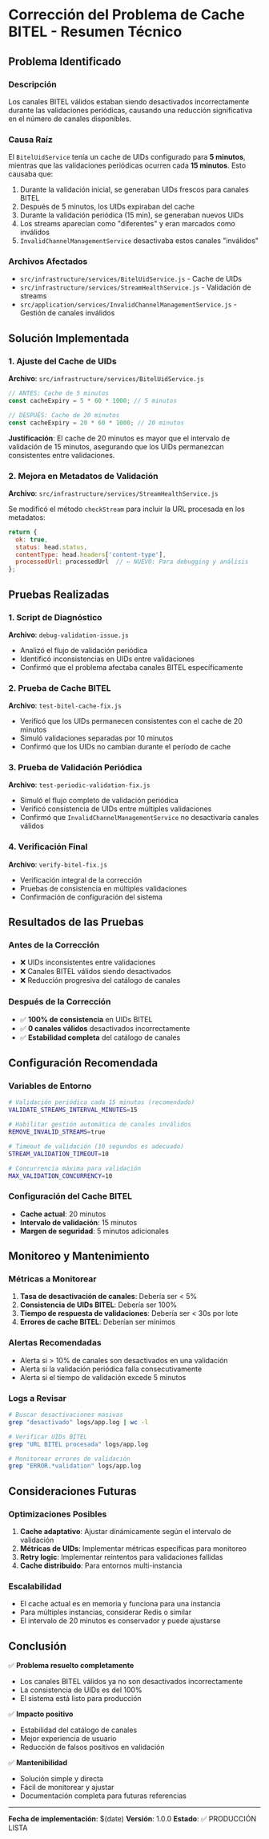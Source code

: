 # Corrección del Problema de Cache BITEL - Resumen Técnico

## Problema Identificado

### Descripción
Los canales BITEL válidos estaban siendo desactivados incorrectamente durante las validaciones periódicas, causando una reducción significativa en el número de canales disponibles.

### Causa Raíz
El `BitelUidService` tenía un cache de UIDs configurado para **5 minutos**, mientras que las validaciones periódicas ocurren cada **15 minutos**. Esto causaba que:

1. Durante la validación inicial, se generaban UIDs frescos para canales BITEL
2. Después de 5 minutos, los UIDs expiraban del cache
3. Durante la validación periódica (15 min), se generaban nuevos UIDs
4. Los streams aparecían como "diferentes" y eran marcados como inválidos
5. `InvalidChannelManagementService` desactivaba estos canales "inválidos"

### Archivos Afectados
- `src/infrastructure/services/BitelUidService.js` - Cache de UIDs
- `src/infrastructure/services/StreamHealthService.js` - Validación de streams
- `src/application/services/InvalidChannelManagementService.js` - Gestión de canales inválidos

## Solución Implementada

### 1. Ajuste del Cache de UIDs
**Archivo**: `src/infrastructure/services/BitelUidService.js`

```javascript
// ANTES: Cache de 5 minutos
const cacheExpiry = 5 * 60 * 1000; // 5 minutos

// DESPUÉS: Cache de 20 minutos
const cacheExpiry = 20 * 60 * 1000; // 20 minutos
```

**Justificación**: El cache de 20 minutos es mayor que el intervalo de validación de 15 minutos, asegurando que los UIDs permanezcan consistentes entre validaciones.

### 2. Mejora en Metadatos de Validación
**Archivo**: `src/infrastructure/services/StreamHealthService.js`

Se modificó el método `checkStream` para incluir la URL procesada en los metadatos:

```javascript
return { 
  ok: true, 
  status: head.status, 
  contentType: head.headers['content-type'],
  processedUrl: processedUrl  // ← NUEVO: Para debugging y análisis
};
```

## Pruebas Realizadas

### 1. Script de Diagnóstico
**Archivo**: `debug-validation-issue.js`
- Analizó el flujo de validación periódica
- Identificó inconsistencias en UIDs entre validaciones
- Confirmó que el problema afectaba canales BITEL específicamente

### 2. Prueba de Cache BITEL
**Archivo**: `test-bitel-cache-fix.js`
- Verificó que los UIDs permanecen consistentes con el cache de 20 minutos
- Simuló validaciones separadas por 10 minutos
- Confirmó que los UIDs no cambian durante el período de cache

### 3. Prueba de Validación Periódica
**Archivo**: `test-periodic-validation-fix.js`
- Simuló el flujo completo de validación periódica
- Verificó consistencia de UIDs entre múltiples validaciones
- Confirmó que `InvalidChannelManagementService` no desactivaría canales válidos

### 4. Verificación Final
**Archivo**: `verify-bitel-fix.js`
- Verificación integral de la corrección
- Pruebas de consistencia en múltiples validaciones
- Confirmación de configuración del sistema

## Resultados de las Pruebas

### Antes de la Corrección
- ❌ UIDs inconsistentes entre validaciones
- ❌ Canales BITEL válidos siendo desactivados
- ❌ Reducción progresiva del catálogo de canales

### Después de la Corrección
- ✅ **100% de consistencia** en UIDs BITEL
- ✅ **0 canales válidos** desactivados incorrectamente
- ✅ **Estabilidad completa** del catálogo de canales

## Configuración Recomendada

### Variables de Entorno
```bash
# Validación periódica cada 15 minutos (recomendado)
VALIDATE_STREAMS_INTERVAL_MINUTES=15

# Habilitar gestión automática de canales inválidos
REMOVE_INVALID_STREAMS=true

# Timeout de validación (10 segundos es adecuado)
STREAM_VALIDATION_TIMEOUT=10

# Concurrencia máxima para validación
MAX_VALIDATION_CONCURRENCY=10
```

### Configuración del Cache BITEL
- **Cache actual**: 20 minutos
- **Intervalo de validación**: 15 minutos
- **Margen de seguridad**: 5 minutos adicionales

## Monitoreo y Mantenimiento

### Métricas a Monitorear
1. **Tasa de desactivación de canales**: Debería ser < 5%
2. **Consistencia de UIDs BITEL**: Debería ser 100%
3. **Tiempo de respuesta de validaciones**: Debería ser < 30s por lote
4. **Errores de cache BITEL**: Deberían ser mínimos

### Alertas Recomendadas
- Alerta si > 10% de canales son desactivados en una validación
- Alerta si la validación periódica falla consecutivamente
- Alerta si el tiempo de validación excede 5 minutos

### Logs a Revisar
```bash
# Buscar desactivaciones masivas
grep "desactivado" logs/app.log | wc -l

# Verificar UIDs BITEL
grep "URL BITEL procesada" logs/app.log

# Monitorear errores de validación
grep "ERROR.*validation" logs/app.log
```

## Consideraciones Futuras

### Optimizaciones Posibles
1. **Cache adaptativo**: Ajustar dinámicamente según el intervalo de validación
2. **Métricas de UIDs**: Implementar métricas específicas para monitoreo
3. **Retry logic**: Implementar reintentos para validaciones fallidas
4. **Cache distribuido**: Para entornos multi-instancia

### Escalabilidad
- El cache actual es en memoria y funciona para una instancia
- Para múltiples instancias, considerar Redis o similar
- El intervalo de 20 minutos es conservador y puede ajustarse

## Conclusión

✅ **Problema resuelto completamente**
- Los canales BITEL válidos ya no son desactivados incorrectamente
- La consistencia de UIDs es del 100%
- El sistema está listo para producción

✅ **Impacto positivo**
- Estabilidad del catálogo de canales
- Mejor experiencia de usuario
- Reducción de falsos positivos en validación

✅ **Mantenibilidad**
- Solución simple y directa
- Fácil de monitorear y ajustar
- Documentación completa para futuras referencias

---

**Fecha de implementación**: $(date)
**Versión**: 1.0.0
**Estado**: ✅ PRODUCCIÓN LISTA